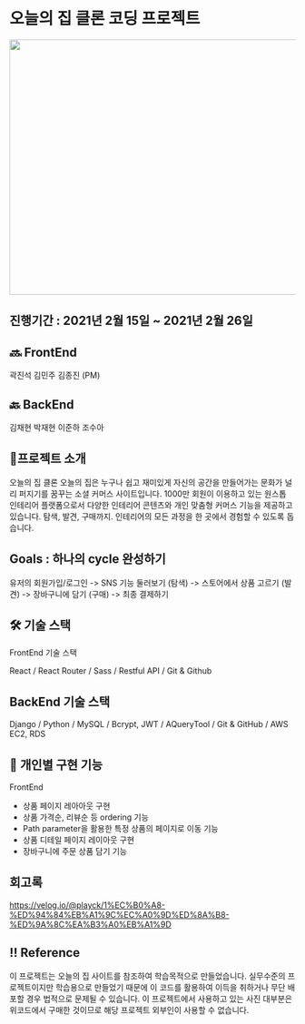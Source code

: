 # 오늘의 집 클론 코딩 프로젝트

<img src="https://media.vlpt.us/images/playck/post/a9d39ef2-4ee4-4582-aafe-862a308a301b/B6C897D1-34C8-4572-A543-33CFE8C2204C_1_105_c.jpeg" width="900px" height="450px"> 

## 진행기간 : 2021년 2월 15일 ~ 2021년 2월 26일

## 🔜 FrontEnd
곽진석
김민주
김종진 (PM)

## 🔙 BackEnd
김채현
박재현
이준하
조수아


## 🌟프로젝트 소개
오늘의 집 클론
오늘의 집은 누구나 쉽고 재미있게 자신의 공간을 만들어가는 문화가 널리 퍼지기를 꿈꾸는 소셜 커머스 사이트입니다. 1000만 회원이 이용하고 있는 원스톱 인테리어 플랫폼으로서 다양한 인테리어 콘텐츠와 개인 맞춤형 커머스 기능을 제공하고 있습니다. 탐색, 발견, 구매까지. 인테리어의 모든 과정을 한 곳에서 경험할 수 있도록 돕습니다.

## Goals : 하나의 cycle 완성하기

유저의 회원가입/로그인 -> SNS 기능 둘러보기 (탐색) -> 스토어에서 상품 고르기 (발견) -> 장바구니에 담기 (구매) -> 최종 결제하기


## 🛠 기술 스택
FrontEnd 기술 스택

React / React Router / Sass / Restful API / Git & Github


## BackEnd 기술 스택

Django / Python / MySQL / Bcrypt, JWT / AQueryTool / Git & GitHub / AWS EC2, RDS


## 🌈 개인별 구현 기능

FrontEnd

- 상품 페이지 레아아웃 구현
- 상품 가격순, 리뷰순 등 ordering 기능
- Path parameter을 활용한 특정 상품의 페이지로 이동 기능
- 상품 디테일 페이지 레이아웃 구현
- 장바구니에 주문 상품 담기 기능

## 회고록

https://velog.io/@playck/1%EC%B0%A8-%ED%94%84%EB%A1%9C%EC%A0%9D%ED%8A%B8-%ED%9A%8C%EA%B3%A0%EB%A1%9D

## ‼️ Reference
이 프로젝트는 오늘의 집 사이트를 참조하여 학습목적으로 만들었습니다.
실무수준의 프로젝트이지만 학습용으로 만들었기 때문에 이 코드를 활용하여 이득을 취하거나 무단 배포할 경우 법적으로 문제될 수 있습니다.
이 프로젝트에서 사용하고 있는 사진 대부분은 위코드에서 구매한 것이므로 해당 프로젝트 외부인이 사용할 수 없습니다.
